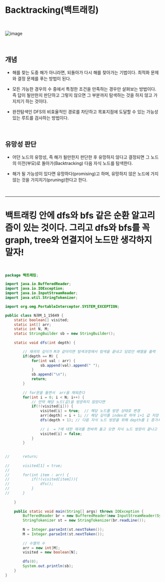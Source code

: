# Backtracking(백트래킹)

<br>

![image](https://user-images.githubusercontent.com/74396651/159123806-0481bda0-3a90-459c-b382-97ab0f5ca966.png)


<br>

## 개념

- 해를 찾는 도중 해가 아니라면, 되돌아가 다시 해를 찾아가는 기법이다. 최적화 문제와 결정 문제를 푸는 방법이 된다.

- 모든 가능한 경우의 수 중에서 특정한 조건을 만족하는 경우만 살펴보는 방법이다. 즉 답이 될만한지 판단하고 그렇지 않으면 그 부분까지 탐색하는 것을 하지 않고 가지치기 하는 것이다.

- 완전탐색인 DFS의 비효율적인 경로를 차단하고 목표지점에 도달할 수 있는 가능성 있는 루트를 검사하는 방법이다.

<br>

## 유망성 판단

- 어던 노드의 유망성, 즉 해가 될만한지 판단한 후 유망하지 않다고 결정되면 그 노드의 이전(부모)로 돌아가(Backtracking) 다음 자식 노드를 탐색한다.

- 해가 될 가능성이 있다면 유망하다(promising)고 하며, 유망하지 않은 노드에 가지 않는 것을 가지치기(pruning)한다고 한다.

<br>

<hr>

# 백트래킹 안에 dfs와 bfs 같은 순환 알고리즘이 있는 것이다. 그리고 dfs와 bfs를 꼭 graph, tree와 연결지어 노드만 생각하지 말자!

<br>

```java
package 백트래킹;

import java.io.BufferedReader;
import java.io.IOException;
import java.io.InputStreamReader;
import java.util.StringTokenizer;

import org.omg.PortableInterceptor.SYSTEM_EXCEPTION;

public class N과M_1_15649 {
	static boolean[] visited;
	static int[] arr;
	static int N, M;
	static StringBuilder sb = new StringBuilder();
	
	static void dfs(int depth) {

		// 재귀의 깊이가 M과 같아지면 탐색과정에서 탐색을 끝내고 담았던 배열을 출력
		if(depth == M) {
			for(int val : arr) {
				sb.append(val).append(" ");
			}
			sb.append("\n");
			return;
		}
		
		// for문을 돌면서  arr을 채워준다 
		for(int i = 0; i < N; i++) {
			// 만약 해당 노드(값)을 방문하지 않았다면
			if(!(visited[i])) {
				visited[i] = true;	// 해당 노드를 방문 상태로 변경
				arr[depth] = i + 1; // 해당 깊이를 index로 하여 i+1 값 저장
				dfs(depth + 1); // 다음 자식 노드 방문을 위해 depth를 1 증가시키면서 재귀 호출
				
				// i  = ?에 대한 재귀를 한바퀴 돌고 오면 자식 노드 방문이 끝나고 돌아오면 방문한 노드를 방문하지 않은 상태로 변경
				visited[i] = false;
			}
		}
		
		
//		return;
		
//		visited[1] = true;
//		
//		for(int item : arr) {
//			if(!(visited[item])){
//				dfs();
//			}
//		}
		
	}
	
	public static void main(String[] args) throws IOException {
		BufferedReader br = new BufferedReader(new InputStreamReader(System.in));
		StringTokenizer st = new StringTokenizer(br.readLine());
		
		N = Integer.parseInt(st.nextToken());
		M = Integer.parseInt(st.nextToken());
		
		// 수열의 수
		arr = new int[M];
		visited = new boolean[N];
		
		dfs(0);
		System.out.println(sb);
	}
}	

```

